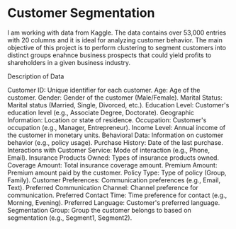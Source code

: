 # Customer Segmentation
I am working with data from Kaggle. The data contains over 53,000 entries with 20 columns and it is ideal for analyzing customer behavior. The main objective of this project is to perform clustering to segment customers into distinct groups enahnce business prospects that could yield profits to shareholders in a given business industry.

Description of Data

Customer ID: Unique identifier for each customer.
Age: Age of the customer.
Gender: Gender of the customer (Male/Female).
Marital Status: Marital status (Married, Single, Divorced, etc.).
Education Level: Customer's education level (e.g., Associate Degree, Doctorate).
Geographic Information: Location or state of residence.
Occupation: Customer's occupation (e.g., Manager, Entrepreneur).
Income Level: Annual income of the customer in monetary units.
Behavioral Data: Information on customer behavior (e.g., policy usage).
Purchase History: Date of the last purchase.
Interactions with Customer Service: Mode of interaction (e.g., Phone, Email).
Insurance Products Owned: Types of insurance products owned.
Coverage Amount: Total insurance coverage amount.
Premium Amount: Premium amount paid by the customer.
Policy Type: Type of policy (Group, Family).
Customer Preferences: Communication preferences (e.g., Email, Text).
Preferred Communication Channel: Channel preference for communication.
Preferred Contact Time: Time preference for contact (e.g., Morning, Evening).
Preferred Language: Customer's preferred language.
Segmentation Group: Group the customer belongs to based on segmentation (e.g., Segment1, Segment2).
